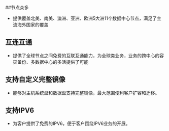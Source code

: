 ##节点众多
- 提供覆盖北美、南美、澳洲、亚洲、欧洲5大洲11个数据中心节点，满足了主流海外国家的覆盖

## 互连互通
- 提供了全球节点之间免费的互联互通能力，为全球类业务，业务的跨中心的容灾备份、多数据中心的多活提供了可能

## 支持自定义完整镜像
- 能够对主机系统盘和数据盘支持完整镜像，最大范围便利客户扩容和迁移。

## 支持IPV6
- 为客户提供了免费的IPV6，便于客户围绕IPV6业务的开展。



